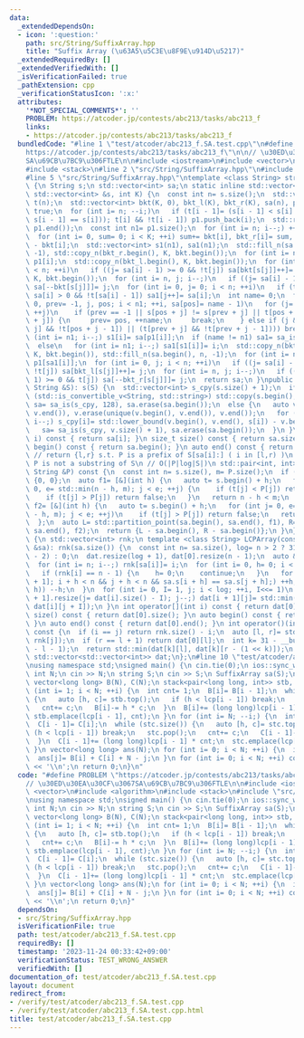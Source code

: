```yaml
---
data:
  _extendedDependsOn:
  - icon: ':question:'
    path: src/String/SuffixArray.hpp
    title: "Suffix Array (\u63A5\u5C3E\u8F9E\u914D\u5217)"
  _extendedRequiredBy: []
  _extendedVerifiedWith: []
  _isVerificationFailed: true
  _pathExtension: cpp
  _verificationStatusIcon: ':x:'
  attributes:
    '*NOT_SPECIAL_COMMENTS*': ''
    PROBLEM: https://atcoder.jp/contests/abc213/tasks/abc213_f
    links:
    - https://atcoder.jp/contests/abc213/tasks/abc213_f
  bundledCode: "#line 1 \"test/atcoder/abc213_f.SA.test.cpp\"\n#define PROBLEM \"\
    https://atcoder.jp/contests/abc213/tasks/abc213_f\"\n\n// \u30ED\u30EA\u30CF\u3067\
    SA\u69CB\u7BC9\u306FTLE\n\n#include <iostream>\n#include <vector>\n#include <algorithm>\n\
    #include <stack>\n#line 2 \"src/String/SuffixArray.hpp\"\n#include <string>\n\
    #line 5 \"src/String/SuffixArray.hpp\"\ntemplate <class String> struct SuffixArray\
    \ {\n String s;\n std::vector<int> sa;\n static inline std::vector<int> sa_is(const\
    \ std::vector<int> &s, int K) {\n  const int n= s.size();\n  std::vector<char>\
    \ t(n);\n  std::vector<int> bkt(K, 0), bkt_l(K), bkt_r(K), sa(n), p1;\n  t.back()=\
    \ true;\n  for (int i= n; --i;)\n   if (t[i - 1]= (s[i - 1] < s[i] || (t[i] &&\
    \ s[i - 1] == s[i])); t[i] && !t[i - 1]) p1.push_back(i);\n  std::reverse(p1.begin(),\
    \ p1.end());\n  const int n1= p1.size();\n  for (int i= n; i--;) ++bkt[s[i]];\n\
    \  for (int i= 0, sum= 0; i < K; ++i) sum+= bkt[i], bkt_r[i]= sum, bkt_l[i]= sum\
    \ - bkt[i];\n  std::vector<int> s1(n1), sa1(n1);\n  std::fill_n(sa.begin(), n,\
    \ -1), std::copy_n(bkt_r.begin(), K, bkt.begin());\n  for (int i= n1; i--;) sa[--bkt[s[p1[i]]]]=\
    \ p1[i];\n  std::copy_n(bkt_l.begin(), K, bkt.begin());\n  for (int i= 0, j; i\
    \ < n; ++i)\n   if ((j= sa[i] - 1) >= 0 && !t[j]) sa[bkt[s[j]]++]= j;\n  std::copy_n(bkt_r.begin(),\
    \ K, bkt.begin());\n  for (int i= n, j; i--;)\n   if ((j= sa[i] - 1) >= 0 && t[j])\
    \ sa[--bkt[s[j]]]= j;\n  for (int i= 0, j= 0; i < n; ++i)\n   if (t[sa[i]] &&\
    \ sa[i] > 0 && !t[sa[i] - 1]) sa1[j++]= sa[i];\n  int name= 0;\n  for (int i=\
    \ 0, prev= -1, j, pos; i < n1; ++i, sa[pos]= name - 1)\n   for (j= 0, pos= sa1[i];;\
    \ ++j)\n    if (prev == -1 || s[pos + j] != s[prev + j] || t[pos + j] != t[prev\
    \ + j]) {\n     prev= pos, ++name;\n     break;\n    } else if (j && ((t[pos +\
    \ j] && !t[pos + j - 1]) || (t[prev + j] && !t[prev + j - 1]))) break;\n  for\
    \ (int i= n1; i--;) s1[i]= sa[p1[i]];\n  if (name != n1) sa1= sa_is(s1, name);\n\
    \  else\n   for (int i= n1; i--;) sa1[s1[i]]= i;\n  std::copy_n(bkt_r.begin(),\
    \ K, bkt.begin()), std::fill_n(sa.begin(), n, -1);\n  for (int i= n1; i--;) sa[--bkt[s[p1[sa1[i]]]]]=\
    \ p1[sa1[i]];\n  for (int i= 0, j; i < n; ++i)\n   if ((j= sa[i] - 1) >= 0 &&\
    \ !t[j]) sa[bkt_l[s[j]]++]= j;\n  for (int i= n, j; i--;)\n   if ((j= sa[i] -\
    \ 1) >= 0 && t[j]) sa[--bkt_r[s[j]]]= j;\n  return sa;\n }\npublic:\n SuffixArray(const\
    \ String &S): s(S) {\n  std::vector<int> s_cpy(s.size() + 1);\n  if constexpr\
    \ (std::is_convertible_v<String, std::string>) std::copy(s.begin(), s.end(), s_cpy.begin()),\
    \ sa= sa_is(s_cpy, 128), sa.erase(sa.begin());\n  else {\n   auto v= s;\n   sort(v.begin(),\
    \ v.end()), v.erase(unique(v.begin(), v.end()), v.end());\n   for (int i= s.size();\
    \ i--;) s_cpy[i]= std::lower_bound(v.begin(), v.end(), s[i]) - v.begin() + 1;\n\
    \   sa= sa_is(s_cpy, v.size() + 1), sa.erase(sa.begin());\n  }\n }\n int operator[](int\
    \ i) const { return sa[i]; }\n size_t size() const { return sa.size(); }\n auto\
    \ begin() const { return sa.begin(); }\n auto end() const { return sa.end(); }\n\
    \ // return {l,r} s.t. P is a prefix of S[sa[i]:] ( i in [l,r) )\n // l == r if\
    \ P is not a substring of S\n // O(|P|log|S|)\n std::pair<int, int> pattern_matching(const\
    \ String &P) const {\n  const int n= s.size(), m= P.size();\n  if (n < m) return\
    \ {0, 0};\n  auto f1= [&](int h) {\n   auto t= s.begin() + h;\n   for (int j=\
    \ 0, e= std::min(n - h, m); j < e; ++j) {\n    if (t[j] < P[j]) return true;\n\
    \    if (t[j] > P[j]) return false;\n   }\n   return n - h < m;\n  };\n  auto\
    \ f2= [&](int h) {\n   auto t= s.begin() + h;\n   for (int j= 0, e= std::min(n\
    \ - h, m); j < e; ++j)\n    if (t[j] > P[j]) return false;\n   return true;\n\
    \  };\n  auto L= std::partition_point(sa.begin(), sa.end(), f1), R= std::partition_point(L,\
    \ sa.end(), f2);\n  return {L - sa.begin(), R - sa.begin()};\n }\n};\nstruct LCPArray\
    \ {\n std::vector<int> rnk;\n template <class String> LCPArray(const SuffixArray<String>\
    \ &sa): rnk(sa.size()) {\n  const int n= sa.size(), log= n > 2 ? 31 - __builtin_clz(n\
    \ - 2) : 0;\n  dat.resize(log + 1), dat[0].resize(n - 1);\n  auto &lcp= dat[0];\n\
    \  for (int i= n; i--;) rnk[sa[i]]= i;\n  for (int i= 0, h= 0; i < n; ++i) {\n\
    \   if (rnk[i] == n - 1) {\n    h= 0;\n    continue;\n   }\n   for (int j= sa[rnk[i]\
    \ + 1]; i + h < n && j + h < n && sa.s[i + h] == sa.s[j + h];) ++h;\n   if ((lcp[rnk[i]]=\
    \ h)) --h;\n  }\n  for (int i= 0, I= 1, j; i < log; ++i, I<<= 1)\n   for (dat[i\
    \ + 1].resize(j= dat[i].size() - I); j--;) dat[i + 1][j]= std::min(dat[i][j],\
    \ dat[i][j + I]);\n }\n int operator[](int i) const { return dat[0][i]; }\n size_t\
    \ size() const { return dat[0].size(); }\n auto begin() const { return dat[0].begin();\
    \ }\n auto end() const { return dat[0].end(); }\n int operator()(int i, int j)\
    \ const {\n  if (i == j) return rnk.size() - i;\n  auto [l, r]= std::minmax(rnk[i],\
    \ rnk[j]);\n  if (r == l + 1) return dat[0][l];\n  int k= 31 - __builtin_clz(r\
    \ - l - 1);\n  return std::min(dat[k][l], dat[k][r - (1 << k)]);\n }\nprivate:\n\
    \ std::vector<std::vector<int>> dat;\n};\n#line 10 \"test/atcoder/abc213_f.SA.test.cpp\"\
    \nusing namespace std;\nsigned main() {\n cin.tie(0);\n ios::sync_with_stdio(0);\n\
    \ int N;\n cin >> N;\n string S;\n cin >> S;\n SuffixArray sa(S);\n LCPArray lcp(sa);\n\
    \ vector<long long> B(N), C(N);\n stack<pair<long long, int>> stb, stc;\n for\
    \ (int i= 1; i < N; ++i) {\n  int cnt= 1;\n  B[i]= B[i - 1];\n  while (stb.size())\
    \ {\n   auto [h, c]= stb.top();\n   if (h < lcp[i - 1]) break;\n   stb.pop();\n\
    \   cnt+= c;\n   B[i]-= h * c;\n  }\n  B[i]+= (long long)lcp[i - 1] * cnt;\n \
    \ stb.emplace(lcp[i - 1], cnt);\n }\n for (int i= N; --i;) {\n  int cnt= 1;\n\
    \  C[i - 1]= C[i];\n  while (stc.size()) {\n   auto [h, c]= stc.top();\n   if\
    \ (h < lcp[i - 1]) break;\n   stc.pop();\n   cnt+= c;\n   C[i - 1]-= h * c;\n\
    \  }\n  C[i - 1]+= (long long)lcp[i - 1] * cnt;\n  stc.emplace(lcp[i - 1], cnt);\n\
    \ }\n vector<long long> ans(N);\n for (int i= 0; i < N; ++i) {\n  int j= sa[i];\n\
    \  ans[j]= B[i] + C[i] + N - j;\n }\n for (int i= 0; i < N; ++i) cout << ans[i]\
    \ << '\\n';\n return 0;\n}\n"
  code: "#define PROBLEM \"https://atcoder.jp/contests/abc213/tasks/abc213_f\"\n\n\
    // \u30ED\u30EA\u30CF\u3067SA\u69CB\u7BC9\u306FTLE\n\n#include <iostream>\n#include\
    \ <vector>\n#include <algorithm>\n#include <stack>\n#include \"src/String/SuffixArray.hpp\"\
    \nusing namespace std;\nsigned main() {\n cin.tie(0);\n ios::sync_with_stdio(0);\n\
    \ int N;\n cin >> N;\n string S;\n cin >> S;\n SuffixArray sa(S);\n LCPArray lcp(sa);\n\
    \ vector<long long> B(N), C(N);\n stack<pair<long long, int>> stb, stc;\n for\
    \ (int i= 1; i < N; ++i) {\n  int cnt= 1;\n  B[i]= B[i - 1];\n  while (stb.size())\
    \ {\n   auto [h, c]= stb.top();\n   if (h < lcp[i - 1]) break;\n   stb.pop();\n\
    \   cnt+= c;\n   B[i]-= h * c;\n  }\n  B[i]+= (long long)lcp[i - 1] * cnt;\n \
    \ stb.emplace(lcp[i - 1], cnt);\n }\n for (int i= N; --i;) {\n  int cnt= 1;\n\
    \  C[i - 1]= C[i];\n  while (stc.size()) {\n   auto [h, c]= stc.top();\n   if\
    \ (h < lcp[i - 1]) break;\n   stc.pop();\n   cnt+= c;\n   C[i - 1]-= h * c;\n\
    \  }\n  C[i - 1]+= (long long)lcp[i - 1] * cnt;\n  stc.emplace(lcp[i - 1], cnt);\n\
    \ }\n vector<long long> ans(N);\n for (int i= 0; i < N; ++i) {\n  int j= sa[i];\n\
    \  ans[j]= B[i] + C[i] + N - j;\n }\n for (int i= 0; i < N; ++i) cout << ans[i]\
    \ << '\\n';\n return 0;\n}"
  dependsOn:
  - src/String/SuffixArray.hpp
  isVerificationFile: true
  path: test/atcoder/abc213_f.SA.test.cpp
  requiredBy: []
  timestamp: '2023-11-24 00:33:42+09:00'
  verificationStatus: TEST_WRONG_ANSWER
  verifiedWith: []
documentation_of: test/atcoder/abc213_f.SA.test.cpp
layout: document
redirect_from:
- /verify/test/atcoder/abc213_f.SA.test.cpp
- /verify/test/atcoder/abc213_f.SA.test.cpp.html
title: test/atcoder/abc213_f.SA.test.cpp
---
```

